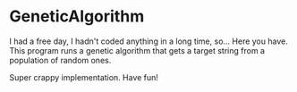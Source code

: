# GeneticAlgorithm

I had a free day, I hadn't coded anything in a long time, so... Here you have.
This program runs a genetic algorithm that gets a target string from a population of random ones.

Super crappy implementation. Have fun!